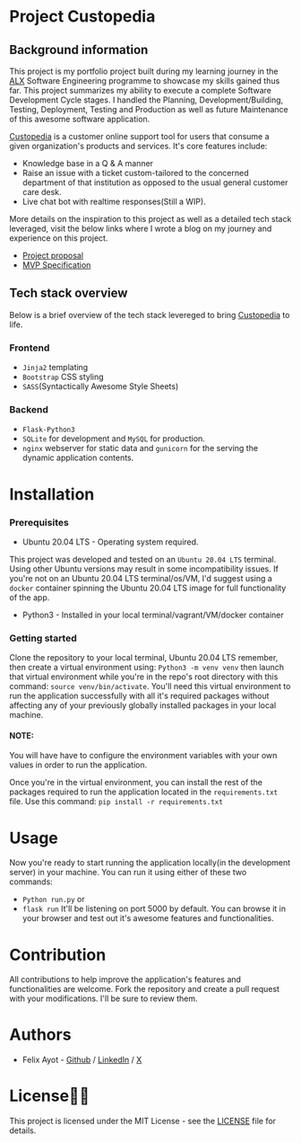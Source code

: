# Project Custopedia
## Background information
This project is my portfolio project built during my learning journey in the [ALX](https://www.alxafrica.com) Software Engineering programme to showcase my skills gained thus far. This project summarizes my ability to execute a complete Software Development Cycle stages. I handled the Planning, Development/Building, Testing, Deployment, Testing and Production as well as future Maintenance of this awesome software application.

[Custopedia](https://www.custopedia.tech) is a customer online support tool for users that consume a given organization's products and services. It's core features include:
  - Knowledge base in a Q & A manner
  - Raise an issue with a ticket custom-tailored to the concerned department of that institution as opposed to the usual  general customer care desk.
  - Live chat bot with realtime responses(Still a WIP).

More details on the inspiration to this project as well as a detailed tech stack leveraged, visit the below links where I wrote a blog on my journey and experience on this project.
- [Project proposal](https://github.com/felixayot/ALX_SE_important_concepts/blob/master/custopedia.md)
- [MVP Specification](https://github.com/felixayot/ALX_SE_important_concepts/blob/master/custopedia_mvp_specification.md)

## Tech stack overview
Below is a brief overview of the tech stack levereged to bring [Custopedia](https://custopedia.tech) to life.
### Frontend

- `Jinja2` templating
- `Bootstrap` CSS styling
- `SASS`(Syntactically Awesome Style Sheets)

### Backend

- `Flask-Python3`
- `SQLite` for development and `MySQL` for production.
- `nginx` webserver for static data and `gunicorn` for the serving the dynamic application contents.


# Installation
### Prerequisites
- Ubuntu 20.04 LTS - Operating system required.

This project was developed and tested on an `Ubuntu 20.04 LTS` terminal. Using other Ubuntu versions may result in some
incompatibility issues. If you're not on an Ubuntu 20.04 LTS terminal/os/VM, I'd suggest using a `docker` container spinning the Ubuntu 20.04 LTS image for full functionality of the app.

- Python3 - Installed in your local terminal/vagrant/VM/docker container

### Getting started
Clone the repository to your local terminal, Ubuntu 20.04 LTS remember, then create a virtual environment using:
`Python3 -m venv venv` then launch that virtual environment while you're in the repo's root directory with this command:
`source venv/bin/activate`. You'll need this virtual environment to run the application successfully with all it's required packages without affecting any of your previously globally installed packages in your local machine.
#### NOTE:
You will have have to configure the environment variables with your own values in order to run the application. 

Once you're in the virtual environment, you can install the rest of the packages required to run the application located in the `requirements.txt` file. Use this command:
`pip install -r requirements.txt` 


# Usage

Now you're ready to start running the application locally(in the development server) in your machine.
You can run it using either of these two commands:
  - `Python run.py` or
  - `flask run`
It'll be listening on port 5000 by default. You can browse it in your browser and test out it's awesome features and functionalities.


# Contribution

All contributions to help improve the application's features and functionalities are welcome. Fork the repository and create a pull request with your modifications. I'll be sure to review them.


# Authors

- Felix Ayot - [Github](https://github.com/felixayot) / [LinkedIn](https://www.linkedin.com/in/felix-ayot-51a006124) / [X](https://twitter.com/felix_ayot)  


# License🧾📜

This project is licensed under the MIT License - see the [LICENSE](./LICENSE) file for details.
